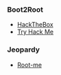 ### Boot2Root 
- [HackTheBox](https://www.hackthebox.com/)
- [Try Hack Me](https://tryhackme.com/)

### Jeopardy
- [Root-me](https://www.root-me.org/)